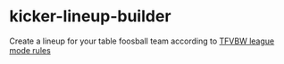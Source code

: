 # kicker-lineup-builder

Create a lineup for your table foosball team according
to [TFVBW league mode rules](https://tfvbw.de/index.php/downloads/category/2-regelwerk)
